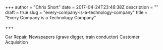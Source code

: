 +++
author = "Chris Short"
date = 2017-04-24T23:46:38Z
description = ""
draft = true
slug = "every-company-is-a-technology-company"
title = "Every Company is a Technology Company"

+++

Car Repair, Newspapers (grave digger, train conductor)
Customer Acquisition
